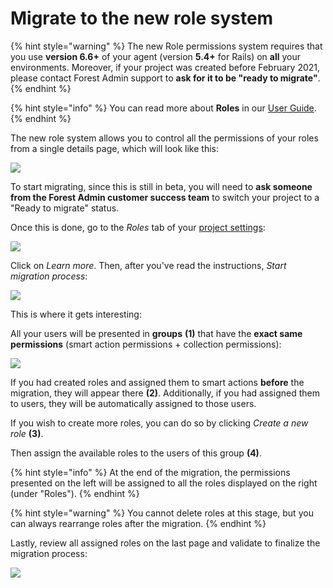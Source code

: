 # Migrate to the new role system

{% hint style="warning" %}
The new Role permissions system requires that you use **version 6.6+** of your agent (version **5.4+** for Rails) on **all** your environments. Moreover, if your project was created before February 2021, please contact Forest Admin support to **ask for it to be "ready to migrate"**.
{% endhint %}

{% hint style="info" %}
You can read more about **Roles** in our [User Guide](https://docs.forestadmin.com/user-guide/project-settings/teams-and-users/manage-roles).
{% endhint %}

The new role system allows you to control all the permissions of your roles from a single details page, which will look like this:‌

![](https://gblobscdn.gitbook.com/assets%2F-LR7SWfEwsNtj\_ZiSkSA%2F-MNNSk\_u0UnHADDKehQM%2F-MNNThkOzU\_zJCmNa0X0%2Fimage.png?alt=media\&token=85dfb86d-5bb4-4b55-b866-6429e7111fad)

To start migrating, since this is still in beta, you will need to **ask someone from the Forest Admin customer success team** to switch your project to a "Ready to migrate" status.‌

Once this is done, go to the _Roles_ tab of your [project settings](https://docs.forestadmin.com/user-guide/project-settings/teams-and-users/manage-roles):‌

![](https://gblobscdn.gitbook.com/assets%2F-LR7SWfEwsNtj\_ZiSkSA%2F-MNNSk\_u0UnHADDKehQM%2F-MNNTPbtZevfRh3GD7Ia%2Fimage.png?alt=media\&token=08276a33-ba62-4ad8-bda5-9c5a81fad437)

Click on _Learn more_. Then, after you've read the instructions, _Start migration process_:‌

![](https://gblobscdn.gitbook.com/assets%2F-LR7SWfEwsNtj\_ZiSkSA%2F-MNNSk\_u0UnHADDKehQM%2F-MNNUH7HsXs-mME-kTHY%2Fimage.png?alt=media\&token=db2b0fc4-7123-4005-86cd-405dfb8e8464)

This is where it gets interesting:‌

All your users will be presented in **groups** **(1)** that have the **exact same permissions** (smart action permissions + collection permissions):‌

![](https://gblobscdn.gitbook.com/assets%2F-LR7SWfEwsNtj\_ZiSkSA%2F-MNNSk\_u0UnHADDKehQM%2F-MNNXNd1bi17vgJLTtCE%2FCapture%20d%E2%80%99e%CC%81cran%202020-11-30%20a%CC%80%2010.39.26.png?alt=media\&token=9b698722-4582-4c81-9bac-19e138be4f00)

If you had created roles and assigned them to smart actions **before** the migration, they will appear there **(2)**. Additionally, if you had assigned them to users, they will be automatically assigned to those users.‌

If you wish to create more roles, you can do so by clicking _Create a new role_ **(3)**.‌

Then assign the available roles to the users of this group **(4)**.

{% hint style="info" %}
At the end of the migration, the permissions presented on the left will be assigned to all the roles displayed on the right (under "Roles").
{% endhint %}

{% hint style="warning" %}
You cannot delete roles at this stage, but you can always rearrange roles after the migration.‌
{% endhint %}

Lastly, review all assigned roles on the last page and validate to finalize the migration process:

![](https://gblobscdn.gitbook.com/assets%2F-LR7SWfEwsNtj\_ZiSkSA%2F-MNNSk\_u0UnHADDKehQM%2F-MNNZTkhuc6vmMGv-dox%2Fimage.png?alt=media\&token=f341149a-665d-445e-8274-e2e0825b5833)
